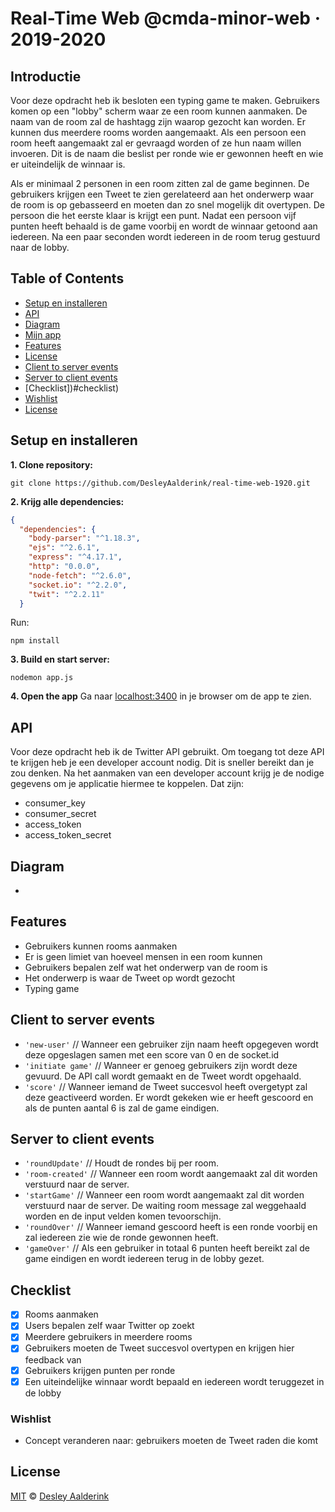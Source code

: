 # Real-Time Web @cmda-minor-web · 2019-2020

## Introductie
Voor deze opdracht heb ik besloten een typing game te maken. Gebruikers komen op een "lobby" scherm waar ze een room kunnen aanmaken. De naam van de room zal de hashtagg zijn waarop gezocht kan worden. Er kunnen dus meerdere rooms worden aangemaakt. Als een persoon een room heeft aangemaakt zal er gevraagd worden of ze hun naam willen invoeren. Dit is de naam die beslist per ronde wie er gewonnen heeft en wie er uiteindelijk de winnaar is.

Als er minimaal 2 personen in een room zitten zal de game beginnen. De gebruikers krijgen een Tweet te zien gerelateerd aan het onderwerp waar de room is op gebasseerd en moeten dan zo snel mogelijk dit overtypen. De persoon die het eerste klaar is krijgt een punt. Nadat een persoon vijf punten heeft behaald is de game voorbij en wordt de winnaar getoond aan iedereen. Na een paar seconden wordt iedereen in de room terug gestuurd naar de lobby. 

## Table of Contents

- [Setup en installeren](#setup-and-installation)
- [API](#api)
- [Diagram](#diagram)
- [Mijn app](#my-app)
- [Features](#features)
- [License](#license)
- [Client to server events](#client-to-server-events)
- [Server to client events](#server-to-client-events)
- [Checklist])#checklist)
- [Wishlist](#wishlist)
- [License](#license)

## Setup en installeren
**1. Clone repository:**
```
git clone https://github.com/DesleyAalderink/real-time-web-1920.git
```
**2. Krijg alle dependencies:**
```json
{
  "dependencies": {
    "body-parser": "^1.18.3",
    "ejs": "^2.6.1",
    "express": "^4.17.1",
    "http": "0.0.0",
    "node-fetch": "^2.6.0",
    "socket.io": "^2.2.0",
    "twit": "^2.2.11"
  }
```
Run:
```
npm install
```

**3. Build en start server:**
```
nodemon app.js
```

**4. Open the app**
Ga naar [localhost:3400](localhost:3400) in je browser om de app te zien.

## API
Voor deze opdracht heb ik de Twitter API gebruikt. Om toegang tot deze API te krijgen heb je een developer account nodig. Dit is sneller bereikt dan je zou denken. Na het aanmaken van een developer account krijg je de nodige gegevens om je applicatie hiermee te koppelen. Dat zijn: 

- consumer_key
- consumer_secret
- access_token
- access_token_secret

## Diagram
-

## Features
- Gebruikers kunnen rooms aanmaken
- Er is geen limiet van hoeveel mensen in een room kunnen
- Gebruikers bepalen zelf wat het onderwerp van de room is
- Het onderwerp is waar de Tweet op wordt gezocht
- Typing game

## Client to server events
* `'new-user'` // Wanneer een gebruiker zijn naam heeft opgegeven wordt deze opgeslagen samen met een score van 0 en de socket.id
* `'initiate game'` // Wanneer er genoeg gebruikers zijn wordt deze gevuurd. De API call wordt gemaakt en de Tweet wordt opgehaald.
* `'score'` // Wanneer iemand de Tweet succesvol heeft overgetypt zal deze geactiveerd worden. Er wordt gekeken wie er heeft gescoord en als de punten aantal 6 is zal de game eindigen.

## Server to client events
* `'roundUpdate'` // Houdt de rondes bij per room.
* `'room-created'` // Wanneer een room wordt aangemaakt zal dit worden verstuurd naar de server.
* `'startGame'` // Wanneer een room wordt aangemaakt zal dit worden verstuurd naar de server. De waiting room message zal weggehaald worden en de input velden komen tevoorschijn.
* `'roundOver'` // Wanneer iemand gescoord heeft is een ronde voorbij en zal iedereen zie wie de ronde gewonnen heeft.
* `'gameOver'` // Als een gebruiker in totaal 6 punten heeft bereikt zal de game eindigen en wordt iedereen terug in de lobby gezet.

## Checklist
- [x] Rooms aanmaken
- [x] Users bepalen zelf waar Twitter op zoekt
- [x] Meerdere gebruikers in meerdere rooms
- [x] Gebruikers moeten de Tweet succesvol overtypen en krijgen hier feedback van
- [x] Gebruikers krijgen punten per ronde
- [x] Een uiteindelijke winnaar wordt bepaald en iedereen wordt teruggezet in de lobby

### Wishlist
* Concept veranderen naar: gebruikers moeten de Tweet raden die komt

## License
[MIT](LICENSE) © [Desley Aalderink](https://github.com/DesleyAalderink)
